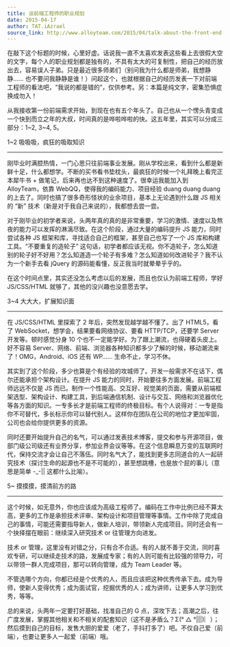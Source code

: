 ```yaml
---
title: 谈前端工程师的职业规划
date: 2015-04-17
author: TAT.iAzrael
source_link: http://www.alloyteam.com/2015/04/talk-about-the-front-end-engineering-career-planning/
---
```


<!-- {% raw %} - for jekyll -->

在敲下这个标题的时候，心里好虚。话说我一直不太喜欢发表这些看上去很假大空的文字，每个人的职业规划都是独有的，不具有太大的可复制性，把自己的经历放出去，容易误人子弟。只是最近很多师弟们（别问我为什么都是师弟，我想静静…… 也不要问我静静是谁！）问起这个，也就根据自己的经历发表一下对前端工程师的看法吧，“我说的都是错的”，仅供参考。另：本篇是纯文字，密集恐惧症换成勿入！

从我接收第一份前端需求开始，到现在也有五个年头了。自己也从一个愣头青变成一个快到而立之年的大叔，时间真的是哗啦哗啦的快。这五年里，其实可以分成三部分：1~2, 3~4, 5。

1~2 吸吸吸，疯狂的吸取知识  

* * *

刚毕业时满腔热情，一门心思只往前端事业发展。刚从学校出来，看到什么都是新鲜十足，什么都想学。不断的买书看书垫枕头，最疯狂的时候一个礼拜晚上看完正本犀牛书 + 做笔记，后来再也达不到这种速度了。很幸运我能加入到 AlloyTeam，依靠 WebQQ，使得我的编码能力、项目经验 duang duang duang 的上去了。同时也搞了很多奇形怪状的业余项目，基本上无论遇到什么跟 JS 相关的 “新” 技术（新是对于我自己来说的），我都想去尝一尝。

对于刚毕业的初学者来说，头两年真的真的是非常重要，学习的激情、速度以及熬夜的能力可以发挥的淋漓尽致。在这个阶段，通过大量的编码提升 JS 能力，同时尝试各种 JS 框架和库，寻找适合自己的框架，甚至自己也写了一个 JS 库和构建工具。“不要重复的造轮子” 这句话，初学者都应该无视。你不造轮子，怎么知道别的轮子好不好用？怎么知道造一个轮子有多难？怎么知道如何改进轮子？我不认为一个新手去看 jQuery 的源码能看懂，反正我当时就晕晕乎乎的。

在这个时间点里，其实还没怎么考虑以后的发展，而且也仅认为前端工程师，学好 JS/CSS/HTML 就够了，其他的没兴趣也没意愿去学。

3~4 大大大，扩展知识面  

* * *

在 JS/CSS/HTML 里探索了 2 年后，突然发现越学越不懂了。出了 HTML5，看了 WebSocket，想学会，结果要看网络协议、要看 HTTP/TCP，还要学 Server 开发等。顿时感觉分身 10 个也不一定能学好。为了跟上潮流，也得硬着头皮上。好不容易 Server、网络、前端、浏览器各种知识都多少了解的时候，移动潮流来了！OMG，Android、iOS 还有 WP…… 生命不止，学习不休。

其实到了这个阶段，多少也算是个有经验的攻城师了。开发一般需求不在话下，偶尔还能承担个架构设计。在提升 JS 能力的同时，开始要往多方面发展。前端工程师远远不仅是 JS 而已。制作一个性能高、交互好、视觉美的页面，需要从前端框架选型、架构设计、构建工具，到后端通信机制、设计与交互、网络和浏览器优化等各方面的知识。一专多长才是前端工程师的终极目标。有个人说得对：一专是指你不可替代，多长标示你可以替代别人。这样你在团队在公司的地位才更加牢固，公司也会给你提供更多的资源。

同时还要开始提升自己的名气，可以通过发表技术博客，提交和参与开源项目，做部门级公司级还有业界分享，参加业界会议等等。在这个信息瞬息万变的互联网时代，保持交流才会让自己不落伍。同时名气大了，能找到更多志同道合的人一起研究技术（探讨生命的起源也不是不可能的），甚至想跳槽，也是放个屁的事儿（意思是简单 -\_-|| 这都什么比喻）。

5~ 摸摸摸，摸清前方的路  

* * *

这个时候，如无意外，你也应该成为高级工程师了。编码在工作中比例已经不算太高，更多的工作是承担技术评审、架构设计和项目管理等事情。工作中除了完成自己的事情，可能还需要指导新人，做新人培训，带领新人完成项目。同时还会有一个抉择摆在眼前：继续深入研究技术 or 往管理方向进发。

技术 or 管理，这里没有对错之分，只有合不合适。有的人就不善于交流，同时喜欢专研，可以继续走技术的路，发展成专家；有的人则可能有比较强的领导力，可以带领一群人完成项目，那可以转向管理，成为 Team Leader 等。

不管选哪个方向，你都已经是个优秀的人，而且应该把这种优秀传承下去。成为导师，使新人变得优秀；成为面试官，挖掘优秀的人；成为讲师，让更多人学习到优秀，等等。

总的来说，头两年一定要打好基础，找准自己的 G 点，深攻下去；高潮之后，往广度发展，掌握其他相关和不相关的配套知识（这不是矛盾么？Σ(° △ °|||)︴）；然后摸到自己的目标，发售大胆的爱爱（老了，手抖打多了）吧。不仅自己爱（前端），也要让更多人一起爱（前端）哦。

<!-- {% endraw %} - for jekyll -->